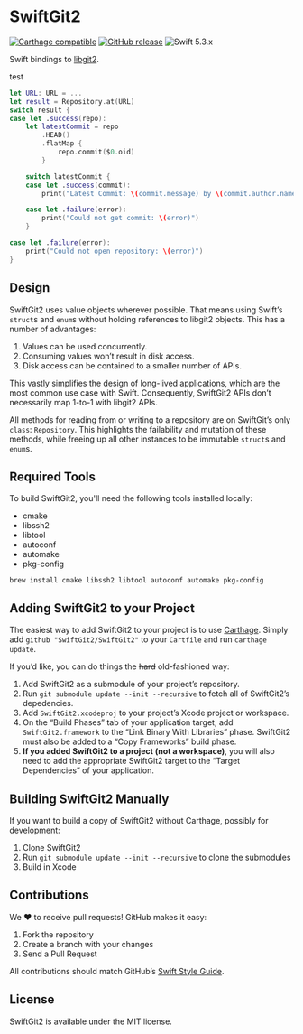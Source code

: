 # SwiftGit2
[![Carthage compatible](https://img.shields.io/badge/Carthage-compatible-4BC51D.svg?style=flat)](#carthage)
[![GitHub release](https://img.shields.io/github/release/SwiftGit2/SwiftGit2.svg)](https://github.com/SwiftGit2/SwiftGit2/releases)
![Swift 5.3.x](https://img.shields.io/badge/Swift-5.3.x-orange.svg)

Swift bindings to [libgit2](https://github.com/libgit2/libgit2).

test

```swift
let URL: URL = ...
let result = Repository.at(URL)
switch result {
case let .success(repo):
    let latestCommit = repo
        .HEAD()
        .flatMap {
            repo.commit($0.oid)
        }

    switch latestCommit {
    case let .success(commit):
        print("Latest Commit: \(commit.message) by \(commit.author.name)")

    case let .failure(error):
        print("Could not get commit: \(error)")
    }

case let .failure(error):
    print("Could not open repository: \(error)")
}
```

## Design
SwiftGit2 uses value objects wherever possible. That means using Swift’s `struct`s and `enum`s without holding references to libgit2 objects. This has a number of advantages:

1. Values can be used concurrently.
2. Consuming values won’t result in disk access.
3. Disk access can be contained to a smaller number of APIs.

This vastly simplifies the design of long-lived applications, which are the most common use case with Swift. Consequently, SwiftGit2 APIs don’t necessarily map 1-to-1 with libgit2 APIs.

All methods for reading from or writing to a repository are on SwiftGit’s only `class`: `Repository`. This highlights the failability and mutation of these methods, while freeing up all other instances to be immutable `struct`s and `enum`s.

## Required Tools
To build SwiftGit2, you'll need the following tools installed locally:

* cmake
* libssh2
* libtool
* autoconf
* automake
* pkg-config

```
brew install cmake libssh2 libtool autoconf automake pkg-config
```

## Adding SwiftGit2 to your Project
The easiest way to add SwiftGit2 to your project is to use [Carthage](https://github.com/Carthage/Carthage). Simply add `github "SwiftGit2/SwiftGit2"` to your `Cartfile` and run `carthage update`.

If you’d like, you can do things the ~~hard~~ old-fashioned way:

1. Add SwiftGit2 as a submodule of your project’s repository.
2. Run `git submodule update --init --recursive` to fetch all of SwiftGit2’s depedencies.
3. Add `SwiftGit2.xcodeproj` to your project’s Xcode project or workspace.
4. On the “Build Phases” tab of your application target, add `SwiftGit2.framework` to the “Link Binary With Libraries” phase. SwiftGit2 must also be added to a “Copy Frameworks” build phase.
5. **If you added SwiftGit2 to a project (not a workspace)**, you will also need to add the appropriate SwiftGit2 target to the “Target Dependencies” of your application.

## Building SwiftGit2 Manually
If you want to build a copy of SwiftGit2 without Carthage, possibly for development:

1. Clone SwiftGit2
2. Run `git submodule update --init --recursive` to clone the submodules
3. Build in Xcode

## Contributions
We :heart: to receive pull requests! GitHub makes it easy:

1. Fork the repository
2. Create a branch with your changes
3. Send a Pull Request

All contributions should match GitHub’s [Swift Style Guide](https://github.com/github/swift-style-guide).

## License
SwiftGit2 is available under the MIT license.
